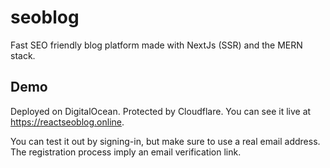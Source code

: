 # seoblog

Fast SEO friendly blog platform made with NextJs (SSR) and the MERN stack.

## Demo

Deployed on DigitalOcean. Protected by Cloudflare. You can see it live at <https://reactseoblog.online>.

You can test it out by signing-in, but make sure to use a real email address. The registration process imply an email verification link.
